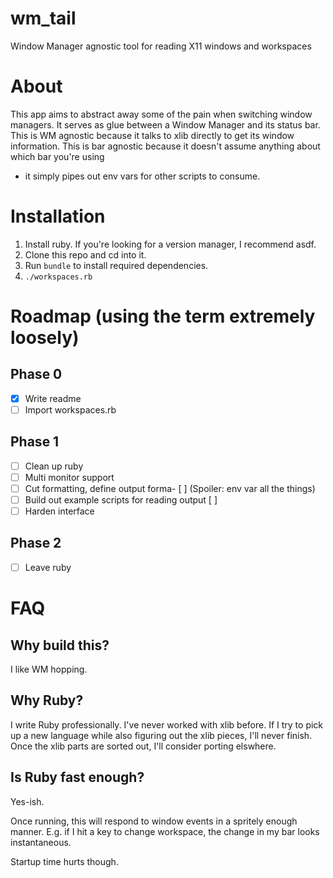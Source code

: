 # wm_tail

Window Manager agnostic tool for reading X11 windows and workspaces

# About

This app aims to abstract away some of the pain when switching window managers.
It serves as glue between a Window Manager and its status bar.  This is WM
agnostic because it talks to xlib directly to get its window information.  This
is bar agnostic because it doesn't assume anything about which bar you're using
- it simply pipes out env vars for other scripts to consume.

# Installation

1. Install ruby.  If you're looking for a version manager, I recommend asdf.
2. Clone this repo and cd into it.
3. Run `bundle` to install required dependencies.
4. `./workspaces.rb`

# Roadmap (using the term extremely loosely)

## Phase 0

- [x] Write readme
- [ ] Import workspaces.rb

## Phase 1
- [ ] Clean up ruby
- [ ] Multi monitor support
- [ ] Cut formatting, define output forma- [ ]  (Spoiler: env var all the things)
- [ ] Build out example scripts for reading output [ ]
- [ ] Harden interface

## Phase 2
- [ ] Leave ruby

# FAQ

## Why build this?

I like WM hopping.

## Why Ruby?

I write Ruby professionally.  I've never worked with xlib before.  If I try to
pick up a new language while also figuring out the xlib pieces, I'll never
finish.  Once the xlib parts are sorted out, I'll consider porting elswhere.

## Is Ruby fast enough?

Yes-ish.

Once running, this will respond to window events in a spritely enough manner.  E.g. if I hit a key to change workspace, the change in my bar looks instantaneous.

Startup time hurts though.
